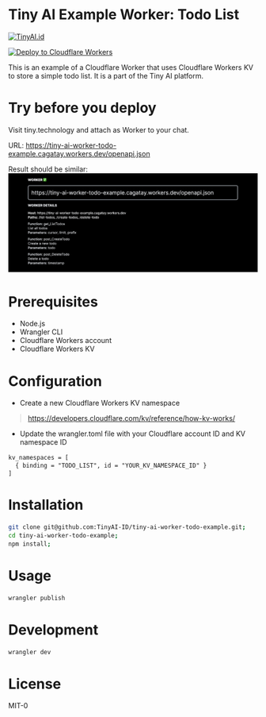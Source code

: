 # Tiny AI Example Worker: Todo List

[![TinyAI.id](https://img.shields.io/badge/Powered%20by-tiny.technology-blue)](https://tiny.technology)

<!-- One click deploy to cloudflare -->
[![Deploy to Cloudflare Workers](https://deploy.workers.cloudflare.com/button)](https://deploy.workers.cloudflare.com/?url=https://github.com/tinyai-id/tiny-ai-worker-todo-example)

This is an example of a Cloudflare Worker that uses Cloudflare Workers KV to store a simple todo list. It is a part of the Tiny AI platform.

# Try before you deploy

Visit tiny.technology and attach as Worker to your chat.

URL: https://tiny-ai-worker-todo-example.cagatay.workers.dev/openapi.json

Result should be similar:
![Tiny AI Worker Todo Example](./assets/tiny-ai-worker-todo-example.png)

# Prerequisites

- Node.js
- Wrangler CLI
- Cloudflare Workers account
- Cloudflare Workers KV


# Configuration
- Create a new Cloudflare Workers KV namespace
> https://developers.cloudflare.com/kv/reference/how-kv-works/
- Update the wrangler.toml file with your Cloudflare account ID and KV namespace ID

```
kv_namespaces = [
  { binding = "TODO_LIST", id = "YOUR_KV_NAMESPACE_ID" }
]
```

# Installation

```bash
git clone git@github.com:TinyAI-ID/tiny-ai-worker-todo-example.git;
cd tiny-ai-worker-todo-example;
npm install;
```

# Usage

```bash
wrangler publish
```

# Development

```bash
wrangler dev
```

# License
MIT-0